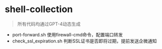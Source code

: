 # shell-collection
> 所有代码均通过GPT-4动态生成

- port-forward.sh 使用firewall-cmd命令，配置端口转发
- check_ssl_expiration.sh 判断SSL证书是否即将过期，提前发送企微通知
